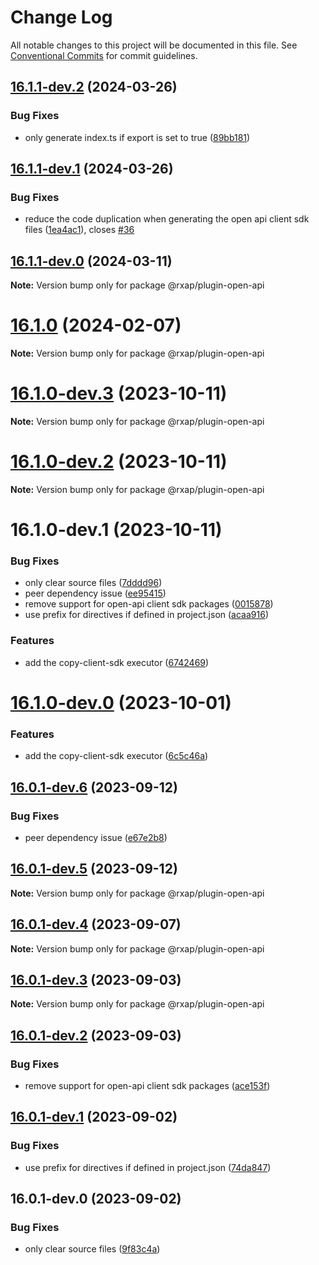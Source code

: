 # Change Log

All notable changes to this project will be documented in this file.
See [Conventional Commits](https://conventionalcommits.org) for commit guidelines.

## [16.1.1-dev.2](https://gitlab.com/rxap/packages/compare/@rxap/plugin-open-api@16.1.1-dev.1...@rxap/plugin-open-api@16.1.1-dev.2) (2024-03-26)

### Bug Fixes

- only generate index.ts if export is set to true ([89bb181](https://gitlab.com/rxap/packages/commit/89bb1816764e1f23bc317b2dd9f6f7c0601b947d))

## [16.1.1-dev.1](https://gitlab.com/rxap/packages/compare/@rxap/plugin-open-api@16.1.1-dev.0...@rxap/plugin-open-api@16.1.1-dev.1) (2024-03-26)

### Bug Fixes

- reduce the code duplication when generating the open api client sdk files ([1ea4ac1](https://gitlab.com/rxap/packages/commit/1ea4ac1beb38ddf9d404c72698d1a582bb8d9837)), closes [#36](https://gitlab.com/rxap/packages/issues/36)

## [16.1.1-dev.0](https://gitlab.com/rxap/packages/compare/@rxap/plugin-open-api@16.1.0...@rxap/plugin-open-api@16.1.1-dev.0) (2024-03-11)

**Note:** Version bump only for package @rxap/plugin-open-api

# [16.1.0](https://gitlab.com/rxap/packages/compare/@rxap/plugin-open-api@16.1.0-dev.3...@rxap/plugin-open-api@16.1.0) (2024-02-07)

**Note:** Version bump only for package @rxap/plugin-open-api

# [16.1.0-dev.3](https://gitlab.com/rxap/packages/compare/@rxap/plugin-open-api@16.1.0-dev.2...@rxap/plugin-open-api@16.1.0-dev.3) (2023-10-11)

**Note:** Version bump only for package @rxap/plugin-open-api

# [16.1.0-dev.2](https://gitlab.com/rxap/packages/compare/@rxap/plugin-open-api@16.1.0-dev.1...@rxap/plugin-open-api@16.1.0-dev.2) (2023-10-11)

**Note:** Version bump only for package @rxap/plugin-open-api

# 16.1.0-dev.1 (2023-10-11)

### Bug Fixes

- only clear source files ([7dddd96](https://gitlab.com/rxap/packages/commit/7dddd96dcaa8be256e5bc6c41a93881ca9ac19ee))
- peer dependency issue ([ee95415](https://gitlab.com/rxap/packages/commit/ee95415370d9ef2396916d6c25061a0df791034a))
- remove support for open-api client sdk packages ([0015878](https://gitlab.com/rxap/packages/commit/0015878e53cba42943d37354ef5c7d5f17828fd7))
- use prefix for directives if defined in project.json ([acaa916](https://gitlab.com/rxap/packages/commit/acaa91657e477221ed6f36c589fe8546bd17f277))

### Features

- add the copy-client-sdk executor ([6742469](https://gitlab.com/rxap/packages/commit/674246926cb882ba6a94c5081e19bca8b74f3a59))

# [16.1.0-dev.0](https://gitlab.com/rxap/packages/compare/@rxap/plugin-open-api@16.0.1-dev.6...@rxap/plugin-open-api@16.1.0-dev.0) (2023-10-01)

### Features

- add the copy-client-sdk executor ([6c5c46a](https://gitlab.com/rxap/packages/commit/6c5c46a6d1f8f12d3f0f77117aa6070d7c2507e2))

## [16.0.1-dev.6](https://gitlab.com/rxap/packages/compare/@rxap/plugin-open-api@16.0.1-dev.5...@rxap/plugin-open-api@16.0.1-dev.6) (2023-09-12)

### Bug Fixes

- peer dependency issue ([e67e2b8](https://gitlab.com/rxap/packages/commit/e67e2b8eb884b598536d16c2c544a9ad9be5b53e))

## [16.0.1-dev.5](https://gitlab.com/rxap/packages/compare/@rxap/plugin-open-api@16.0.1-dev.4...@rxap/plugin-open-api@16.0.1-dev.5) (2023-09-12)

**Note:** Version bump only for package @rxap/plugin-open-api

## [16.0.1-dev.4](https://gitlab.com/rxap/packages/compare/@rxap/plugin-open-api@16.0.1-dev.3...@rxap/plugin-open-api@16.0.1-dev.4) (2023-09-07)

**Note:** Version bump only for package @rxap/plugin-open-api

## [16.0.1-dev.3](https://gitlab.com/rxap/packages/compare/@rxap/plugin-open-api@16.0.1-dev.2...@rxap/plugin-open-api@16.0.1-dev.3) (2023-09-03)

**Note:** Version bump only for package @rxap/plugin-open-api

## [16.0.1-dev.2](https://gitlab.com/rxap/packages/compare/@rxap/plugin-open-api@16.0.1-dev.1...@rxap/plugin-open-api@16.0.1-dev.2) (2023-09-03)

### Bug Fixes

- remove support for open-api client sdk packages ([ace153f](https://gitlab.com/rxap/packages/commit/ace153f977690e7714c3c4110600e2a8916a0d52))

## [16.0.1-dev.1](https://gitlab.com/rxap/packages/compare/@rxap/plugin-open-api@16.0.1-dev.0...@rxap/plugin-open-api@16.0.1-dev.1) (2023-09-02)

### Bug Fixes

- use prefix for directives if defined in project.json ([74da847](https://gitlab.com/rxap/packages/commit/74da8470f24f5e7b21404cb7f97973ec6630ae7b))

## 16.0.1-dev.0 (2023-09-02)

### Bug Fixes

- only clear source files ([9f83c4a](https://gitlab.com/rxap/packages/commit/9f83c4a4328de5e97841947856577789ebe744a0))
